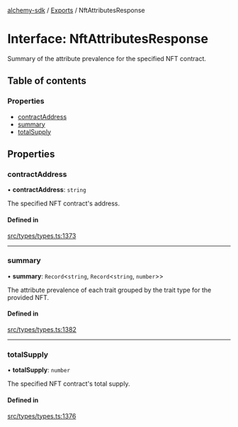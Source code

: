 [alchemy-sdk](../README.md) / [Exports](../modules.md) / NftAttributesResponse

# Interface: NftAttributesResponse

Summary of the attribute prevalence for the specified NFT contract.

## Table of contents

### Properties

- [contractAddress](NftAttributesResponse.md#contractaddress)
- [summary](NftAttributesResponse.md#summary)
- [totalSupply](NftAttributesResponse.md#totalsupply)

## Properties

### contractAddress

• **contractAddress**: `string`

The specified NFT contract's address.

#### Defined in

[src/types/types.ts:1373](https://github.com/alchemyplatform/alchemy-sdk-js/blob/905f87c/src/types/types.ts#L1373)

___

### summary

• **summary**: `Record`<`string`, `Record`<`string`, `number`\>\>

The attribute prevalence of each trait grouped by the trait type for the
provided NFT.

#### Defined in

[src/types/types.ts:1382](https://github.com/alchemyplatform/alchemy-sdk-js/blob/905f87c/src/types/types.ts#L1382)

___

### totalSupply

• **totalSupply**: `number`

The specified NFT contract's total supply.

#### Defined in

[src/types/types.ts:1376](https://github.com/alchemyplatform/alchemy-sdk-js/blob/905f87c/src/types/types.ts#L1376)

